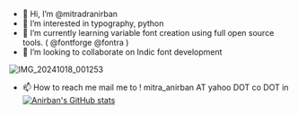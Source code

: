 - 👋 Hi, I’m @mitradranirban
- 👀 I’m interested in typography, python
- 🌱 I’m currently learning variable font creation using full open source tools.  ( @fontforge @fontra )
- 💞️ I’m looking to collaborate on Indic font development

![IMG_20241018_001253](https://github.com/user-attachments/assets/6d9a68a0-5605-4a4a-9c30-6fd4e26bf6bf)

- 📫 How to reach me mail me to !
mitra_anirban AT yahoo DOT co DOT in
[![Anirban's GitHub stats](https://github-readme-stats.vercel.app/api?username=mitradranirban)](https://github.com/anuraghazra/github-readme-stats)
<!---
mitradranirban/mitradranirban is a ✨ special ✨ repository because its `README.md` (this file) appears on your GitHub profile.
You can click the Preview link to take a look at your changes.
--->
